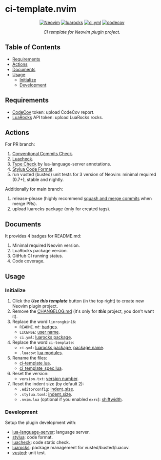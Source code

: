 # ci-template.nvim

<p align="center">
<a href="https://github.com/neovim/neovim/releases/v0.7.0"><img alt="Neovim" src="https://img.shields.io/badge/Neovim-v0.7+-57A143?logo=neovim&logoColor=57A143" /></a>
<a href="https://luarocks.org/modules/linrongbin16/linrongbin16-ci-template.nvim"><img alt="luarocks" src="https://custom-icon-badges.demolab.com/luarocks/v/linrongbin16/linrongbin16-ci-template.nvim?label=LuaRocks&labelColor=063B70&logo=tag&logoColor=fff&color=blue" /></a>
<a href="https://github.com/linrongbin16/ci-template.nvim/actions/workflows/ci.yml"><img alt="ci.yml" src="https://img.shields.io/github/actions/workflow/status/linrongbin16/ci-template.nvim/ci.yml?label=GitHub%20CI&labelColor=181717&logo=github&logoColor=fff" /></a>
<a href="https://app.codecov.io/github/linrongbin16/ci-template.nvim"><img alt="codecov" src="https://img.shields.io/codecov/c/github/linrongbin16/ci-template.nvim?logo=codecov&logoColor=F01F7A&label=Codecov" /></a>
</p>

<p align="center"><i>
CI template for Neovim plugin project.
</i></p>

## Table of Contents

- [Requirements](#requirements)
- [Actions](#actions)
- [Documents](#documents)
- [Usage](#usage)
  - [Initialize](#initialize)
  - [Development](#development)

## Requirements

- [CodeCov](https://about.codecov.io/) token: upload CodeCov report.
- [LuaRocks](https://luarocks.org/) API token: upload LuaRocks rocks.

## Actions

For PR branch:

1. [Conventional Commits Check](https://github.com/linrongbin16/ci-template.nvim/blob/d7054ed195ca72ca138f6f6e1f5656677110bc16/.github/workflows/lint.yml?plain=1#L15).
2. [Luacheck](https://github.com/linrongbin16/ci-template.nvim/blob/d7054ed195ca72ca138f6f6e1f5656677110bc16/.github/workflows/lint.yml?plain=1#L24).
3. [Type Check](https://github.com/linrongbin16/ci-template.nvim/blob/d7054ed195ca72ca138f6f6e1f5656677110bc16/.github/workflows/lint.yml?plain=1#L29) by lua-language-server annotations.
4. [Stylua Code Format](https://github.com/linrongbin16/ci-template.nvim/blob/d7054ed195ca72ca138f6f6e1f5656677110bc16/.github/workflows/lint.yml?plain=1#L38).
5. run vusted (busted) unit tests for 3 version of Neovim: minimal required (0.7+), stable and nightly.

Additionally for main branch:

1. release-please (highly recommend [squash and merge commits](https://docs.github.com/en/pull-requests/collaborating-with-pull-requests/incorporating-changes-from-a-pull-request/about-pull-request-merges#squash-and-merge-your-commits) when merge PRs).
2. upload luarocks package (only for created tags).

## Documents

It provides 4 badges for README.md:

1. Minimal required Neovim version.
1. LuaRocks package version.
1. GitHub CI running status.
1. Code coverage.

## Usage

### Initialize

1. Click the **_Use this template_** button (in the top right) to create new Neovim plugin project.
2. Remove the [CHANGELOG.md](https://github.com/linrongbin16/ci-template.nvim/blob/8ba994d7a64c52bb3a4a046068a510f54219aacd/CHANGELOG.md?plain=1#L1) (it's only for **_this_** project, you don't want it).
3. Replace the word `linrongbin16`:
   - `README.md`: [badges](https://github.com/linrongbin16/ci-template.nvim/blob/9313f7927b133abe342ee4fa1758fb438c6a9c57/README.md?plain=1#L4-L7).
   - `LICENSE`: [user name](https://github.com/linrongbin16/ci-template.nvim/blob/9313f7927b133abe342ee4fa1758fb438c6a9c57/LICENSE?plain=1#L3).
   - `ci.yml`: [luarocks package](https://github.com/linrongbin16/ci-template.nvim/blob/d4a39cecc5384884d2c1d9d205d3503ab266ec21/.github/workflows/ci.yml?plain=1#L122).
4. Replace the word `ci-template`:
   - `ci.yml`: [luarocks package](https://github.com/linrongbin16/ci-template.nvim/blob/d4a39cecc5384884d2c1d9d205d3503ab266ec21/.github/workflows/ci.yml?plain=1#L122), [package name](https://github.com/linrongbin16/ci-template.nvim/blob/9210da5ee798a140ed6fe126bcc3a367c8b1f996/.github/workflows/ci.yml#L106).
   - `.luacov`: [lua modules](https://github.com/linrongbin16/ci-template.nvim/blob/792fcc25184f0ac3f20c2037ed6a4ae48f4c28d3/.luacov?plain=1#L2-L3).
5. Rename the files:
   - [ci-template.lua](https://github.com/linrongbin16/ci-template.nvim/blob/203b21999ccd1e43a7e3d5d26e690ff75aeee403/lua/ci-template.lua).
   - [ci_template_spec.lua](https://github.com/linrongbin16/ci-template.nvim/blob/203b21999ccd1e43a7e3d5d26e690ff75aeee403/test/ci_template_spec.lua).
6. Reset the version:
   - `version.txt`: [version number](https://github.com/linrongbin16/ci-template.nvim/blob/792fcc25184f0ac3f20c2037ed6a4ae48f4c28d3/version.txt?plain=1#L1).
7. Reset the indent size (by default 2):
   - `.editorconfig`: [indent_size](https://github.com/linrongbin16/ci-template.nvim/blob/7de9e40f84d53d9d07d3206e4979347a942cbd30/.editorconfig?plain=1#L7).
   - `.stylua.toml`: [indent_size](https://github.com/linrongbin16/ci-template.nvim/blob/792fcc25184f0ac3f20c2037ed6a4ae48f4c28d3/.stylua.toml?plain=1#L4).
   - `.nvim.lua` (optional if you enabled `exrc`): [shiftwidth](https://github.com/linrongbin16/ci-template.nvim/blob/b752ecd228a2a3307123315f22bee97bf8760544/.nvim.lua?plain=1#L1-L3).

### Development

Setup the plugin development with:

- [lua-language-server](https://github.com/LuaLS/lua-language-server): language server.
- [stylua](https://github.com/JohnnyMorganz/StyLua): code format.
- [luacheck](https://github.com/lunarmodules/luacheck): code static check.
- [luarocks](https://luarocks.org/): package management for vusted/busted/luacov.
- [vusted](https://github.com/notomo/vusted): unit test.
